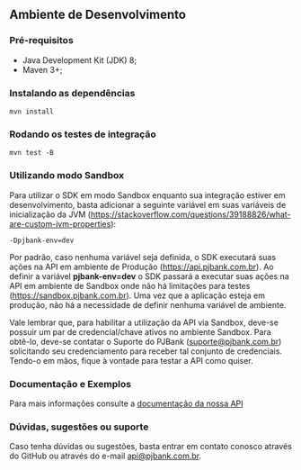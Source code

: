 ## Ambiente de Desenvolvimento 

### Pré-requisitos

- Java Development Kit (JDK) 8;
- Maven 3+;

### Instalando as dependências 

```
mvn install 
```

### Rodando os testes de integração

```
mvn test -B
```

### Utilizando modo Sandbox

Para utilizar o SDK em modo Sandbox enquanto sua integração estiver em desenvolvimento, basta adicionar a seguinte variável em suas variáveis de inicialização da JVM (https://stackoverflow.com/questions/39188826/what-are-custom-jvm-properties):

```
-Dpjbank-env=dev
```

Por padrão, caso nenhuma variável seja definida, o SDK executará suas ações na API em ambiente de Produção (https://api.pjbank.com.br). Ao definir a variável **pjbank-env=dev** o SDK passará a executar suas ações na API em ambiente de Sandbox onde não há limitações para testes (https://sandbox.pjbank.com.br). Uma vez que a aplicação esteja em produção, não há a necessidade de definir nenhuma variável de ambiente.

Vale lembrar que, para habilitar a utilização da API via Sandbox, deve-se possuir um par de credencial/chave ativos no ambiente Sandbox. Para obtê-lo, deve-se contatar o Suporte do PJBank (suporte@pjbank.com.br) solicitando seu credenciamento para receber tal conjunto de credenciais. Tendo-o em mãos, fique à vontade para testar a API como quiser.

### Documentação e Exemplos

Para mais informações consulte a [documentação da nossa API](https://docs.pjbank.com.br)

### Dúvidas, sugestões ou suporte

Caso tenha dúvidas ou sugestões, basta entrar em contato conosco através do GitHub ou através do e-mail api@pjbank.com.br.
